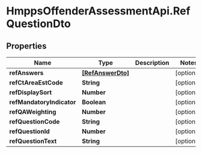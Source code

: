 # HmppsOffenderAssessmentApi.RefQuestionDto

## Properties
Name | Type | Description | Notes
------------ | ------------- | ------------- | -------------
**refAnswers** | [**[RefAnswerDto]**](RefAnswerDto.md) |  | [optional] 
**refCtAreaEstCode** | **String** |  | [optional] 
**refDisplaySort** | **Number** |  | [optional] 
**refMandatoryIndicator** | **Boolean** |  | [optional] 
**refQAWeighting** | **Number** |  | [optional] 
**refQuestionCode** | **String** |  | [optional] 
**refQuestionId** | **Number** |  | [optional] 
**refQuestionText** | **String** |  | [optional] 


